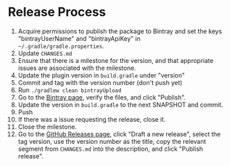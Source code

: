 # Release Process

1. Acquire permissions to publish the package to Bintray and set the keys "bintrayUserName" and "bintrayApiKey" in `~/.gradle/gradle.properties`.
1. Update `CHANGES.md`
1. Ensure that there is a milestone for the version, and that appropriate issues are associated with the milestone.
1. Update the plugin version in `build.gradle` under "version"
1. Commit and tag with the version number (don't push yet)
1. Run `./gradlew clean bintrayUpload`
1. Go to the [Bintray page](https://bintray.com/commercehub-oss/main/gradle-avro-plugin), verify the files, and click "Publish".
1. Update the version in `build.gradle` to the next SNAPSHOT and commit.
1. Push
1. If there was a issue requesting the release, close it.
1. Close the milestone.
1. Go to the [GitHub Releases page](https://github.com/commercehub-oss/gradle-avro-plugin/releases), click "Draft a new release", select the tag version, use the version number as the title, copy the relevant segment from `CHANGES.md` into the description, and click "Publish release".
